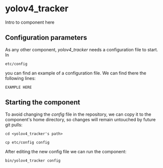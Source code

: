 # yolov4_tracker
Intro to component here


## Configuration parameters
As any other component, *yolov4_tracker* needs a configuration file to start. In
```
etc/config
```
you can find an example of a configuration file. We can find there the following lines:
```
EXAMPLE HERE
```

## Starting the component
To avoid changing the *config* file in the repository, we can copy it to the component's home directory, so changes will remain untouched by future git pulls:

```
cd <yolov4_tracker's path> 
```
```
cp etc/config config
```

After editing the new config file we can run the component:

```
bin/yolov4_tracker config
```
